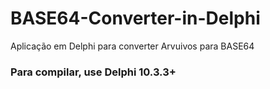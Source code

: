 # BASE64-Converter-in-Delphi
 Aplicação em Delphi para converter Arvuivos para BASE64
 
 
 ### Para compilar, use Delphi 10.3.3+

